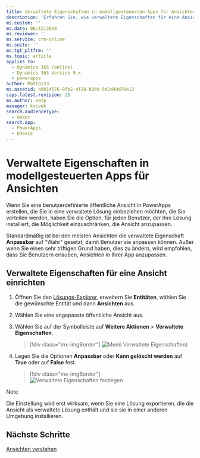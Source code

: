 ```yaml
---
title: Verwaltete Eigenschaften in modellgesteuerten Apps für Ansichten mit PowerApps | MicrosoftDocs
description: 'Erfahren Sie, wie verwaltete Eigenschaften für eine Ansicht festgelegt werden'
ms.custom: ''
ms.date: 06/12/2018
ms.reviewer: ''
ms.service: crm-online
ms.suite: ''
ms.tgt_pltfrm: ''
ms.topic: article
applies_to:
  - Dynamics 365 (online)
  - Dynamics 365 Version 9.x
  - powerapps
author: Mattp123
ms.assetid: a9014576-8fb2-4f28-b8bb-5d2d49d76e12
caps.latest.revision: 25
ms.author: matp
manager: kvivek
search.audienceType:
  - maker
search.app:
  - PowerApps
  - D365CE
---
```

# <a name="model-driven-app-managed-properties-for-views"></a>Verwaltete Eigenschaften in modellgesteuerten Apps für Ansichten

<a name="BKMK_ManagedProperties"></a>   
 
 Wenn Sie eine benutzerdefinierte öffentliche Ansicht in PowerApps erstellen, die Sie in eine verwaltete Lösung einbeziehen möchten, die Sie verteilen werden, haben Sie die Option, für jeden Benutzer, der Ihre Lösung installiert, die Möglichkeit einzuschränken, die Ansicht anzupassen.  
  
 Standardmäßig ist bei den meisten Ansichten die verwaltete Eigenschaft **Anpassbar** auf "Wahr" gesetzt, damit Benutzer sie anpassen können. Außer wenn Sie einen sehr triftigen Grund haben, dies zu ändern, wird empfohlen, dass Sie Benutzern erlauben, Ansichten in Ihrer App anzupassen.  
  
## <a name="set-managed-properties-for-a-view"></a>Verwaltete Eigenschaften für eine Ansicht einrichten  
  
1.  Öffnen Sie den [Lösungs-Explorer](advanced-navigation.md#solution-explorer), erweitern Sie **Entitäten**, wählen Sie die gewünschte Entität und dann **Ansichten** aus.  
  
2.  Wählen Sie eine angepasste öffentliche Ansicht aus.  
  
3.  Wählen Sie auf der Symbolleiste auf **Weitere Aktionen** > **Verwaltete Eigenschaften**.  

    > [!div class="mx-imgBorder"] 
    > ![Menü Verwaltete Eigenschaften)](media/managed-properties.png)
  
4.  Legen Sie die Optionen **Anpassbar** oder **Kann gelöscht werden** auf **True** oder auf **False** fest.  

    > [!div class="mx-imgBorder"] 
    > ![Verwaltete Eigenschaften festlegen](media/set-managed-properties.png)
  
> [!NOTE]
> Die Einstellung wird erst wirksam, wenn Sie eine Lösung exportieren, die die Ansicht als verwaltete Lösung enthält und sie sie in einer anderen Umgebung installieren.  

## <a name="next-steps"></a>Nächste Schritte
[Ansichten verstehen](create-edit-views.md)
